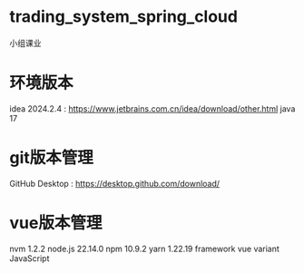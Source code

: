 # trading_system_spring_cloud
小组课业

#  环境版本
idea 2024.2.4  : https://www.jetbrains.com.cn/idea/download/other.html
java 17

# git版本管理
GitHub Desktop : https://desktop.github.com/download/

# vue版本管理
nvm 1.2.2
node.js 22.14.0
npm 10.9.2
yarn 1.22.19
framework vue
variant JavaScript
